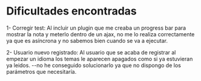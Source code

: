 # Dificultades encontradas

1- Corregir test:
    Al incluir un plugin que me creaba un progress bar para mostrar la nota y meterlo dentro de un ajax, no me lo realiza correctamente ya que es asíncrona y no sabemos bien cuando se va a ejecutar.

2- Usuario nuevo registrado:
    Al usuario que se acaba de registrar al empezar un idioma los temas le aparecen apagados como si ya estuvieran ya leidos. --no he conseguido solucionarlo ya que no dispongo de los parámetros que necesitaría.
